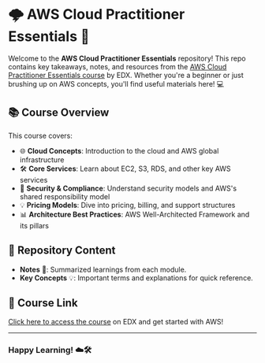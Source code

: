 # 🌩️ AWS Cloud Practitioner Essentials 🚀

Welcome to the **AWS Cloud Practitioner Essentials** repository! This repo contains key takeaways, notes, and resources from the [AWS Cloud Practitioner Essentials course](https://learning.edx.org/course/course-v1:AWS+AWS-OTP-AWSD15+1T2022/home) by EDX. Whether you're a beginner or just brushing up on AWS concepts, you'll find useful materials here! 💻

## 📚 Course Overview
This course covers:
- 🌐 **Cloud Concepts**: Introduction to the cloud and AWS global infrastructure
- 🛠️ **Core Services**: Learn about EC2, S3, RDS, and other key AWS services
- 🔐 **Security & Compliance**: Understand security models and AWS's shared responsibility model
- 💡 **Pricing Models**: Dive into pricing, billing, and support structures
- 📊 **Architecture Best Practices**: AWS Well-Architected Framework and its pillars

## 📖 Repository Content
- **Notes** 📝: Summarized learnings from each module.
- **Key Concepts** 💡: Important terms and explanations for quick reference.
  
## 🔗 Course Link
[Click here to access the course](https://learning.edx.org/course/course-v1:AWS+AWS-OTP-AWSD15+1T2022/home) on EDX and get started with AWS!

---

### Happy Learning! ☁️🛠️
